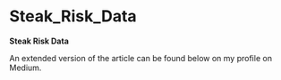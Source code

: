 # Steak_Risk_Data


**Steak Risk Data**

An extended version of the article can be found below on my profile on Medium.


